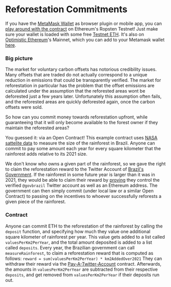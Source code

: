 # Reforestation Commitments

If you have the [MetaMask Wallet](https://metamask.io/) as browser plugin or mobile app, you can [play around with the contract](https://dapp.opencontracts.io/#/open-contracts/reforestation-commitments) on Ethereum's Ropsten Testnet! Just make sure your wallet is loaded with some free [Testnet ETH](https://faucet.egorfine.com/). It's also on [Optimistic Ethereum](https://optimism.io)'s Mainnet, which you can add to your Metamask wallet [here](https://chainlist.org/).

### Big picture

The market for voluntary carbon offsets has notorious credibility issues. Many offsets that are traded do not actually correspond to a unique reduction in emissions that could be transparently verified. The market for reforestation in particular has the problem that the offset emissions are calculated under the assumption that the reforested areas wont be deforested just a few years later. Unfortunately this assumption often fails, and the reforested areas are quickly deforested again, once the carbon offsets were sold.

So how can you commit money towards reforestation upfront, while guaranteeing that it will only become available to the forest owner if they maintain the reforested areas?

You guessed it: via an Open Contract! This example contract uses [NASA sattelite data](https://lpdaac.usgs.gov/products/mod13c1v006/) to measure the size of the rainforest in Brazil. Anyone can commit to pay some amount each year for every square kilometer that the rainforest adds relative to its 2021 size. 

We don't know who owns a given part of the rainforest, so we gave the right to claim the reforestation reward to the Twitter Account of [Brazil's Government](https://twitter.com/govbrazil). If the rainforest in some future year is larger than it was in 2021, they would be able to claim their reward by [proving](https://opencontracts.io/#/open-contracts/pay-a-twitter) they control the verified `@govbrazil` Twitter account as well as an Ethereum address. The government can then simply commit (under local law or a similar Open Contract) to passing on the incentives to whoever successfully reforests a given piece of the rainforest.

### Contract

Anyone can commit ETH to the reforestation of the rainforest by calling the `deposit` function, and specifying how much they value one additional square kilometer of rainforest per year. This value gets added to a list called `valuesPerKm2PerYear`, and the total amount deposited is added to a list called `deposits`. Every year, the Brazilian government can call `measureRainforest`, to claim a reforestation reward that is computed as follows:
`reward = sum(valuesPerKm2PerYear) * km2AddedOver2021`
They can withdraw their reward via the [Pay-A-Twitter-Account](https://dapp.opencontracts.io/#/open-contracts/pay-a-twitter-account) contract. Afterwards, the amounts in `valuesPerKm2PerYear` are subtracted from their respective `deposits`, and get removed from `valuesPerKm2PerYear` if their deposits run out.
